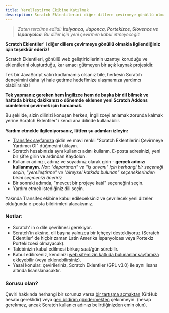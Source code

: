 ```yaml
---
title: Yerelleştirme Ekibine Katılmak
description: Scratch Eklentilerini diğer dillere çevirmeye gönüllü olmakla ilgilendiğiniz için teşekkür ederiz! Scratch Eklentileri, gönüllü web geliştiricilerinin uzantıyı koruduğu ve eklentilerini oluşturduğu, kar amacı gütmeyen bir açık kaynak projesidir.
---
```


> _Zaten tercüme edildi: **İtalyanca, Japonca, Portekizce, Slovence ve İspanyolca**. Bu diller için yeni çevirmen kabul etmeyeceğiz_

**Scratch Eklentiler' i diğer dillere çevirmeye gönüllü olmakla ilgilendiğiniz için teşekkür ederiz!**

Scratch Eklentileri, gönüllü web geliştiricilerinin uzantıyı koruduğu ve eklentilerini oluşturduğu, kar amacı gütmeyen bir açık kaynak projesidir.

Tek bir JavaScript satırı kodlamamış olsanız bile, herkesin Scratch deneyimini daha iyi hale getirme hedefimize ulaşmamıza yardımcı olabilirsiniz!

**Tek yapmanız gereken hem İngilizce hem de başka bir dil bilmek ve haftada birkaç dakikanızı o dönemde eklenen yeni Scratch Addons cümlelerini çevirmek için harcamak.**

Bu şekilde, sizin dilinizi konuşan herkes, İngilizceyi anlamak zorunda kalmak yerine Scratch Eklentiler' i kendi ana dilinde kullanabilir.

**Yardım etmekle ilgileniyorsanız, lütfen şu adımları izleyin:**

- [Transifex sayfamıza](https://www.transifex.com/scratch-addons/scratch-addons-extension/) gidin ve mavi renkli "Scratch Eklentilerini Çevirmeye Yardımcı Ol" düğmesini tıklayın.
- Scratch hesabınızla aynı kullanıcı adını kullanın. E-posta adresinizi, yeni bir şifre girin ve ardından Kaydolun.
- Kullanıcı adınızı, adınız ve soyadınız olarak girin - **gerçek adınızı kullanmayın**.
_Not: "departman" ve "iş unvanı" için herhangi bir seçeneği seçin, "yerelleştirme" ve "bireysel katkıda bulunan" seçeneklerinden birini seçmenizi öneririz_
- Bir sonraki adımda, "mevcut bir projeye katıl" seçeneğini seçin.
- Yardım etmek istediğiniz dili seçin.

Yakında Transifex ekibine kabul edileceksiniz ve çevrilecek yeni dizeler olduğunda e-posta bildirimleri alacaksınız.

### Notlar:

- Scratch' in o dile çevrilmesi gerekiyor.
- Scratch'in aksine, dil başına yalnızca bir lehçeyi destekliyoruz (Scratch Eklentiler' de hiçbir zaman Latin Amerika İspanyolcası veya Portekiz Portekizcesi olmayacak).
- Talebinizin kabul edilmesi birkaç saat/gün sürebilir.
- Kabul edilirseniz, kendinizi [web sitemizin katkıda bulunanlar sayfamıza](https://scratchaddons.com/contributors) ekleyebilir (veya eklenebilirsiniz).
- Yasal konular: çevirileriniz, Scratch Eklentiler (GPL v3.0) ile aynı lisans altında lisanslanacaktır.

### Sorusu olan?

Çeviri hakkında herhangi bir sorunuz varsa [bir tartışma açmaktan](https://github.com/ScratchAddons/ScratchAddons/discussions) (GitHub hesabı gereklidir) veya [geri bildirim göndermekten](https://scratchaddons.com/feedback) çekinmeyin. (hesap gerekmez, ancak Scratch kullanıcı adınızı belirttiğinizden emin olun).
